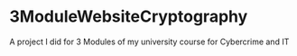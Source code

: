 # 3ModuleWebsiteCryptography
A project I did for 3 Modules of my university course for Cybercrime and IT
